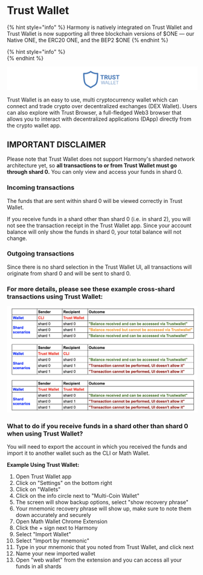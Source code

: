 # Trust Wallet

{% hint style="info" %}
Harmony is natively integrated on Trust Wallet and Trust Wallet is now supporting all three blockchain versions of $ONE — our Native ONE, the ERC20 ONE, and the BEP2 $ONE
{% endhint %}

{% hint style="info" %}
[  
](https://medium.com/@niko8760?source=post_page-----2178aeaecf60----------------------)
{% endhint %}

![](../.gitbook/assets/screen-shot-2020-01-15-at-8.42.26-am.png)

Trust Wallet is an easy to use, multi cryptocurrency wallet which can connect and trade crypto over decentralized exchanges \(DEX Wallet\). Users can also explore with Trust Browser, a full-fledged Web3 browser that allows you to interact with decentralized applications \(DApp\) directly from the crypto wallet app. 

## IMPORTANT DISCLAIMER

Please note that Trust Wallet does not support Harmony's sharded network architecture yet, so **all transactions to or from Trust Wallet must go through shard 0.** You can only view and access your funds in shard 0.

### Incoming transactions

The funds that are sent within shard 0 will be viewed correctly in Trust Wallet.

If you receive funds in a shard other than shard 0 \(i.e. in shard 2\), you will not see the transaction receipt in the Trust Wallet app. Since your account balance will only show the funds in shard 0, your total balance will not change.

### Outgoing transactions

Since there is no shard selection in the Trust Wallet UI, all transactions will originate from shard 0 and will be sent to shard 0.

### **For more details, please see these example cross-shard transactions using Trust Wallet:**

![](../.gitbook/assets/image-34.png)

### What to do if you receive funds in a shard other than shard 0 when using Trust Wallet?

You will need to export the account in which you received the funds and import it to another wallet such as the CLI or Math Wallet.

**Example Using Trust Wallet:**

1. Open Trust Wallet app 
2. Click on "Settings" on the bottom right
3. Click on "Wallets" 
4. Click on the info circle next to "Multi-Coin Wallet" 
5. The screen will show backup options, select "show recovery phrase" 
6. Your mnemonic recovery phrase will show up, make sure to note them down accurately and securely 
7. Open Math Wallet Chrome Extension 
8. Click the + sign next to Harmony
9. Select "Import Wallet"
10. Select "Import by mnemonic"
11. Type in your mnemonic that you noted from Trust Wallet, and click next
12. Name your new imported wallet
13. Open "web wallet" from the extension and you can access all your funds in all shards

